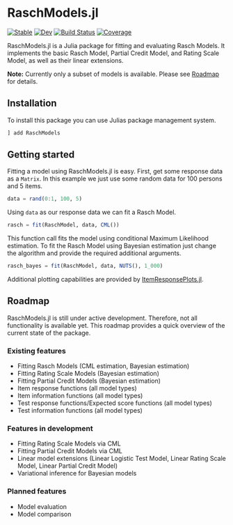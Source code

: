 # RaschModels.jl

[![Stable](https://img.shields.io/badge/docs-stable-blue.svg)](https://juliapsychometrics.github.io/RaschModels.jl/stable/)
[![Dev](https://img.shields.io/badge/docs-dev-blue.svg)](https://juliapsychometrics.github.io/RaschModels.jl/dev/)
[![Build Status](https://github.com/JuliaPsychometrics/RaschModels.jl/actions/workflows/CI.yml/badge.svg?branch=main)](https://github.com/JuliaPsychometrics/RaschModels.jl/actions/workflows/CI.yml?query=branch%3Amain)
[![Coverage](https://codecov.io/gh/JuliaPsychometrics/RaschModels.jl/branch/main/graph/badge.svg)](https://codecov.io/gh/JuliaPsychometrics/RaschModels.jl)

RaschModels.jl is a Julia package for fitting and evaluating Rasch Models. It implements
the basic Rasch Model, Partial Credit Model, and Rating Scale Model, as well as their 
linear extensions. 

**Note:** Currently only a subset of models is available. Please see [Roadmap](#roadmap)
for details.

## Installation
To install this package you can use Julias package management system.

```julia
] add RaschModels
```

## Getting started
Fitting a model using RaschModels.jl is easy. First, get some response data as a `Matrix`. 
In this example we just use some random data for 100 persons and 5 items.

```julia
data = rand(0:1, 100, 5)
```

Using `data` as our response data we can fit a Rasch Model. 

```julia
rasch = fit(RaschModel, data, CML())
```

This function call fits the model using conditional Maximum Likelihood estimation. 
To fit the Rasch Model using Bayesian estimation just change the algorithm and provide the 
required additional arguments.

```julia
rasch_bayes = fit(RaschModel, data, NUTS(), 1_000)
```

Additional plotting capabilities are provided by [ItemResponsePlots.jl](https://github.com/JuliaPsychometrics/ItemResponsePlots.jl).

## Roadmap 
RaschModels.jl is still under active development. Therefore, not all functionality is 
available yet. This roadmap provides a quick overview of the current state of the package.

### Existing features
- Fitting Rasch Models (CML estimation, Bayesian estimation)
- Fitting Rating Scale Models (Bayesian estimation)
- Fitting Partial Credit Models (Bayesian estimation)
- Item response functions (all model types)
- Item information functions (all model types)
- Test response functions/Expected score functions (all model types)
- Test information functions (all model types)

### Features in development
- Fitting Rating Scale Models via CML
- Fitting Partial Credit Models via CML
- Linear model extensions (Linear Logistic Test Model, Linear Rating Scale Model, Linear Partial Credit Model)
- Variational inference for Bayesian models

### Planned features
- Model evaluation 
- Model comparison
